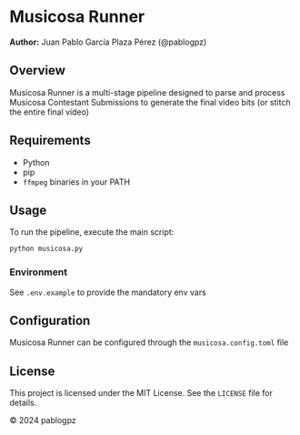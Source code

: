 # Musicosa Runner

**Author:** Juan Pablo García Plaza Pérez (@pablogpz)

## Overview

Musicosa Runner is a multi-stage pipeline designed to parse and process Musicosa Contestant Submissions to generate
the final video bits (or stitch the entire final video)

## Requirements

- Python
- pip
- `ffmpeg` binaries in your PATH

## Usage

To run the pipeline, execute the main script:

```sh
python musicosa.py
```

### Environment

See `.env.example` to provide the mandatory env vars

## Configuration

Musicosa Runner can be configured through the `musicosa.config.toml` file

## License

This project is licensed under the MIT License. See the `LICENSE` file for details.

© 2024 pablogpz